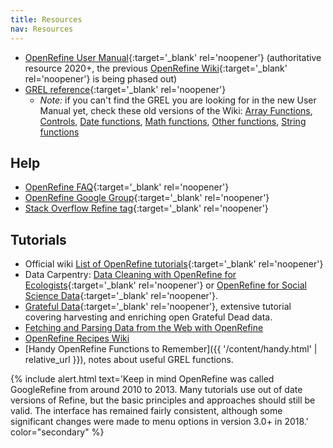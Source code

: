 ```yaml
---
title: Resources
nav: Resources
---
```


- [OpenRefine User Manual](https://docs.openrefine.org/){:target='_blank' rel='noopener'} (authoritative resource 2020+, the previous [OpenRefine Wiki](https://github.com/OpenRefine/OpenRefine/wiki){:target='_blank' rel='noopener'} is being phased out)
- [GREL reference](https://docs.openrefine.org/manual/grelfunctions){:target='_blank' rel='noopener'} 
    - *Note:* if you can't find the GREL you are looking for in the new User Manual yet, check these old versions of the Wiki: [Array Functions](https://github.com/OpenRefine/OpenRefine/wiki/GREL-Array-Functions/c7bfe1c2406bc8fbce51c339e7bb2acfb1f23938), [Controls](https://github.com/OpenRefine/OpenRefine/wiki/GREL-Controls/458b34f506582d0b3072fdff59f0a57f3b4862e3), [Date functions](https://github.com/OpenRefine/OpenRefine/wiki/GREL-Date-Functions/6043d9f5978b3e41b8c7b3efe5c8259d8a915b0a), [Math functions](https://github.com/OpenRefine/OpenRefine/wiki/GREL-Math-Functions/3254c5d081ec13c1cb09cf369f4ca81ac35b98a8), [Other functions](https://github.com/OpenRefine/OpenRefine/wiki/GREL-Other-Functions/2733ba54e8a3b3b39fe96764968f0cb158a1f7e9), [String functions](https://github.com/OpenRefine/OpenRefine/wiki/GREL-String-Functions/0baf855fd323b67b2ef9dd08320af8d6f40fdbc8)

## Help

- [OpenRefine FAQ](https://github.com/OpenRefine/OpenRefine/wiki/FAQ){:target='_blank' rel='noopener'}
- [OpenRefine Google Group](https://groups.google.com/g/openrefine){:target='_blank' rel='noopener'}
- [Stack Overflow Refine tag](https://stackoverflow.com/questions/tagged/openrefine){:target='_blank' rel='noopener'}

## Tutorials

- Official wiki [List of OpenRefine tutorials](https://github.com/OpenRefine/OpenRefine/wiki/External-Resources){:target='_blank' rel='noopener'}
- Data Carpentry: [Data Cleaning with OpenRefine for Ecologists](http://www.datacarpentry.org/OpenRefine-ecology-lesson/){:target='_blank' rel='noopener'} or [OpenRefine for Social Science Data](https://datacarpentry.org/openrefine-socialsci/){:target='_blank' rel='noopener'}.
- [Grateful Data](https://github.com/scottythered/gratefuldata/wiki){:target='_blank' rel='noopener'}, extensive tutorial covering harvesting and enriching open Grateful Dead data.
- [Fetching and Parsing Data from the Web with OpenRefine](https://programminghistorian.org/en/lessons/fetch-and-parse-data-with-openrefine)
- [OpenRefine Recipes Wiki](https://github.com/OpenRefine/OpenRefine/wiki/Recipes)
- [Handy OpenRefine Functions to Remember]({{ '/content/handy.html' | relative_url }}), notes about useful GREL functions.

{% include alert.html text='Keep in mind OpenRefine was called GoogleRefine from around 2010 to 2013.
Many tutorials use out of date versions of Refine, but the basic principles and approaches should still be valid.
The interface has remained fairly consistent, although some significant changes were made to menu options in version 3.0+ in 2018.' color="secondary" %}
